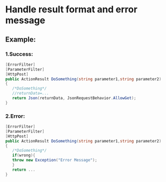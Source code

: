 # Handle result format and error message  
  
## Example:  
### 1.Success:
```csharp
[ErrorFilter]
[ParameterFilter]
[HttpPost]
public ActionResult DoSomething(string parameter1,string parameter2)
{
   /*DoSomething*/
   //returnData=...
   return Json(returnData, JsonRequestBehavior.AllowGet);
}
```  
### 2.Error:
```csharp
[ErrorFilter]
[ParameterFilter]
[HttpPost]
public ActionResult DoSomething(string parameter1,string parameter2)
{
   /*DoSomething*/
   if(wrong){
   throw new Exception("Error Message"); 
   }
   return ...
}
```
